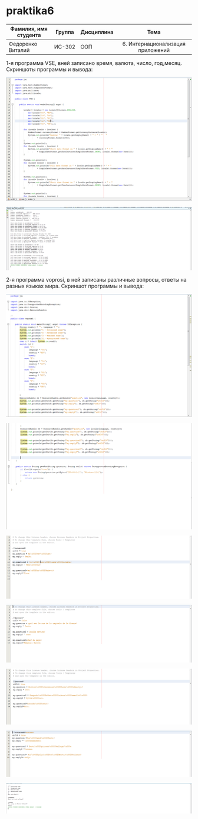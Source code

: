 # praktika6
| Фамилия, имя студента | Группа    | Дисциплина  |Тема                              
| --------------------- |:---------:| ------------|:--------------------------------:|
| Федоренко Виталий     | ИС-302    | ООП         |6. Интернационализация приложений |


1-я программа VSE, вней записано время, валюта, число, год,месяц. Cкриншоты программы и вывода: 


![ScreenShot](Screenshot-1.png)

![ScreenShot](Screenshot-9.png)

2-я программа voprosi, в ней записаны различные вопросы, ответы на разных языках мира. Скриншот программы и вывода:


![ScreenShot](Screenshot-2.png)

![ScreenShot](Screenshot-3.png)

![ScreenShot](Screenshot-4.png)

![ScreenShot](Screenshot-5.png)

![ScreenShot](Screenshot-6.png)

![ScreenShot](Screenshot-7.png)

![ScreenShot](Screenshot-8.png)
